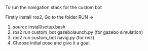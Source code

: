 To run the navigation stack for the custom bot

Firstly install ros2,
Go to the folder 
RUN ->
1. source install/setup.bash
2. ros2 run custom_bot gazebolaunch.py (for gazebo simulation)
3. ros2 run custom_bot navig.py (for rviz)
4. Choose initial pose and give it a goal.
